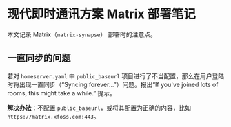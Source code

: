 # 现代即时通讯方案 Matrix 部署笔记


本文记录 Matrix（`matrix-synapse`） 部署时的注意点。


## 一直同步的问题


若对 `homeserver.yaml` 中 `public_baseurl` 项目进行了不当配置，那么在用户登陆时将出现一直同步（“Syncing forever...”）问题。报出“If you've joined lots of rooms, this might take a while.” 提示。


**解决办法**：不配置 `public_baseurl`，或将其配置为正确的内容，比如 `https://matrix.xfoss.com:443`。
